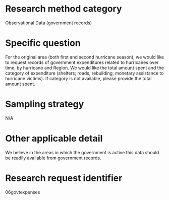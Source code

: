 # Research method category #
Observational Data (government records)

# Specific question #

For the original area (both first and second hurricane season), we would like to request records of government expenditures related to hurricanes over time, by hurricane and Region. We would like the total amount spent and the category of expenditure (shelters; roads; rebuilding; monetary assistance to hurricane victims). If category is not available, please provide the total amount spent.

# Sampling strategy #
N/A

# Other applicable detail #
We believe in the areas in which the government is active this data should be readily available from government records.

# Research request identifier #
06govtexpenses

